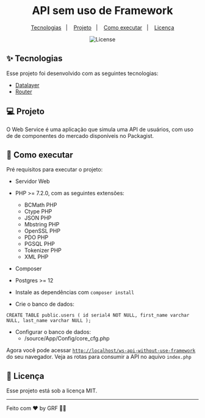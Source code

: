 <h1 align="center">API sem uso de Framework</h1>

<p align="center">
  <a href="#-tecnologias">Tecnologias</a>&nbsp;&nbsp;&nbsp;|&nbsp;&nbsp;&nbsp;
  <a href="#-projeto">Projeto</a>&nbsp;&nbsp;&nbsp;|&nbsp;&nbsp;&nbsp;
  <a href="#-como-executar">Como executar</a>&nbsp;&nbsp;&nbsp;|&nbsp;&nbsp;&nbsp;
  <a href="#-licença">Licença</a>
</p>

<p align="center">
  <img alt="License" src="https://img.shields.io/static/v1?label=license&message=MIT&color=8257E5&labelColor=000000">
</p>

## ✨ Tecnologias

Esse projeto foi desenvolvido com as seguintes tecnologias:

- [Datalayer](https://packagist.org/packages/coffeecode/datalayer)
- [Router](https://packagist.org/packages/coffeecode/router)

## 💻 Projeto

O Web Service é uma aplicação que simula uma API de usuários, com uso de de componentes do mercado disponíveis no Packagist.

## 🚀 Como executar

Pré requisitos para executar o projeto:

- Servidor Web
- PHP >= 7.2.0, com as seguintes extensões:
  - BCMath PHP
  - Ctype PHP
  - JSON PHP
  - Mbstring PHP
  - OpenSSL PHP
  - PDO PHP
  - PGSQL PHP
  - Tokenizer PHP
  - XML PHP
- Composer
- Postgres >= 12


- Instale as dependências com `composer install`
- Crie o banco de dados:

`
CREATE TABLE public.users (
id serial4 NOT NULL,
first_name varchar NULL,
last_name varchar NULL
);
`

- Configurar o banco de dados:
  - /source/App/Config/core_cfg.php 

Agora você pode acessar [`http://localhost/ws-api-without-use-framework`](http://localhost/ws-api-without-use-framework) do seu navegador.
Veja as rotas para consumir a API no aquivo `index.php`

## 📄 Licença

Esse projeto está sob a licença MIT.

---

Feito com ♥ by GRF 👋🏻 
